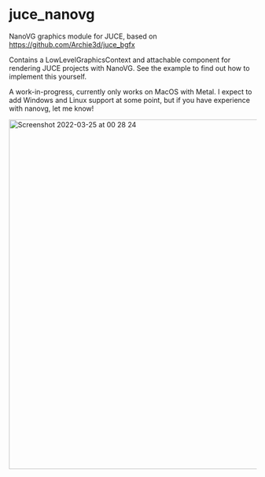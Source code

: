# juce_nanovg
NanoVG graphics module for JUCE, based on https://github.com/Archie3d/juce_bgfx

Contains a LowLevelGraphicsContext and attachable component for rendering JUCE projects with NanoVG. See the example to find out how to implement this yourself.

A work-in-progress, currently only works on MacOS with Metal. I expect to add Windows and Linux support at some point, but if you have experience with nanovg, let me know!

<img width="712" alt="Screenshot 2022-03-25 at 00 28 24" src="https://user-images.githubusercontent.com/44585538/160026228-2c59e3ec-ce98-4492-af4a-cd9611f912c5.png">
